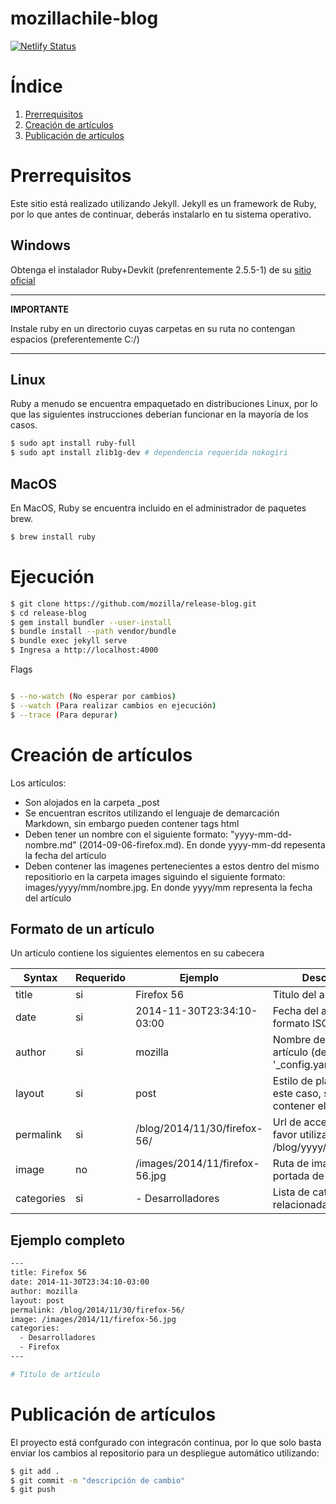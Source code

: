 mozillachile-blog
===========

[![Netlify Status](https://api.netlify.com/api/v1/badges/47cddcaf-7183-47d8-b204-804c5a2ad953/deploy-status)](https://app.netlify.com/sites/mozillachile/deploys)


# Índice
1. [Prerrequisitos](#Prerrequisitos)
2. [Creación de artículos](#Creación-de-nuevos-artículos)
3. [Publicación de artículos](#Publicación-de-artículos)


# Prerrequisitos

Este sitio está realizado utilizando Jekyll. Jekyll es un framework de Ruby, por lo que antes de continuar, deberás instalarlo en tu sistema operativo.

## Windows
Obtenga el instalador Ruby+Devkit (prefenrentemente 2.5.5-1) de su [sitio oficial](https://rubyinstaller.org/downloads/archives/)

---
**IMPORTANTE**

Instale ruby en un directorio cuyas carpetas en su ruta no contengan espacios (preferentemente C:/)

---

## Linux
Ruby a menudo se encuentra empaquetado en distribuciones Linux, por lo que las siguientes instrucciones deberían funcionar en la mayoría de los casos.

```bash
$ sudo apt install ruby-full
$ sudo apt install zlib1g-dev # dependencia requerida nokogiri

```

## MacOS
En MacOS, Ruby se encuentra incluido en el administrador de paquetes brew.

```bash
$ brew install ruby
```

# Ejecución
```bash
$ git clone https://github.com/mozilla/release-blog.git
$ cd release-blog
$ gem install bundler --user-install
$ bundle install --path vendor/bundle
$ bundle exec jekyll serve
$ Ingresa a http://localhost:4000
```

Flags

```bash

$ --no-watch (No esperar por cambios)
$ --watch (Para realizar cambios en ejecución)
$ --trace (Para depurar)
```

# Creación de artículos

Los artículos:

 - Son alojados en la carpeta _post 
 - Se encuentran escritos utilizando el lenguaje de demarcación Markdown, sin embargo pueden contener tags html
 - Deben tener un nombre con el siguiente formato: "yyyy-mm-dd-nombre.md" (2014-09-06-firefox.md). En donde yyyy-mm-dd repesenta la fecha del artículo
 - Deben contener las imagenes pertenecientes a estos dentro del mismo repositiorio en la carpeta images siguindo el siguiente formato: images/yyyy/mm/nombre.jpg. En donde yyyy/mm representa la fecha del artículo
 

## Formato de un artículo

Un articulo contiene los siguientes elementos en su cabecera

| Syntax | Requerido | Ejemplo | Descripción
| --- | ----------- | -----------| -----------
| title | si |  Firefox 56 | Titulo del artículo
| date | si | 2014-11-30T23:34:10-03:00 | Fecha del articulo en formato ISO
| author | si | mozilla | Nombre de autor de artículo (definidos en '_config.yaml)'
| layout | si |  post | Estilo de plantilla, en este caso, siempre debe contener el valor 'post'
| permalink | si |  /blog/2014/11/30/firefox-56/ | Url de acceso al post, favor utilizar formato /blog/yyyy/mm/dd/titulo/
| image | no |  /images/2014/11/firefox-56.jpg | Ruta de imagen para portada de artículo
| categories | si | - Desarrolladores | Lista de categorías relacionadas lar artículo

## Ejemplo completo

```bash
---
title: Firefox 56
date: 2014-11-30T23:34:10-03:00
author: mozilla
layout: post
permalink: /blog/2014/11/30/firefox-56/
image: /images/2014/11/firefox-56.jpg
categories:
  - Desarrolladores
  - Firefox
---

# Título de artículo

```

# Publicación de artículos
El proyecto está confgurado con integracón continua, por lo que solo basta enviar los cambios al repositorio para un despliegue automático utilizando:

```bash
$ git add .
$ git commit -m "descripción de cambio"
$ git push
```
